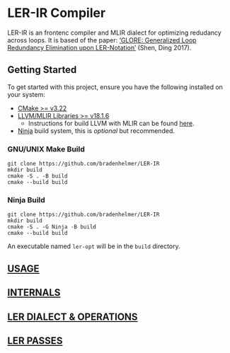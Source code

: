 # LER-IR Compiler

LER-IR is an frontenc compiler and MLIR dialect for optimizing redudancy across loops. It is based of the paper: [‘GLORE: Generalized Loop Redundancy Elimination upon LER-Notation’](https://research.csc.ncsu.edu/picture/publications/papers/oopsla17.pdf) (Shen, Ding 2017).

## Getting Started
To get started with this project, ensure you have the following installed on your system:

- [CMake >= v3.22](https://cmake.org/download/)
- [LLVM/MLIR Libraries >= v18.1.6](https://github.com/llvm/llvm-project)
  - Instructions for build LLVM with MLIR can be found [here](https://mlir.llvm.org/getting_started/).
- [Ninja](https://ninja-build.org/) build system, this is _optional_ but recommended.

### GNU/UNIX Make Build
```shell
git clone https://github.com/bradenhelmer/LER-IR
mkdir build
cmake -S . -B build
cmake --build build
```
### Ninja Build
```shell
git clone https://github.com/bradenhelmer/LER-IR
mkdir build
cmake -S . -G Ninja -B build
cmake --build build
```

An executable named `ler-opt` will be in the `build` directory.

## [USAGE]()

## [INTERNALS]()

## [LER DIALECT & OPERATIONS](./docs/LERDialect.md)

## [LER PASSES](./docs/LERPasses.md)
